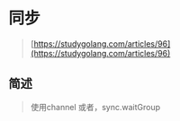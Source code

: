 # 同步

> [https://studygolang.com/articles/96](https://studygolang.com/articles/96)

## 简述

> 使用channel 或者，sync.waitGroup



